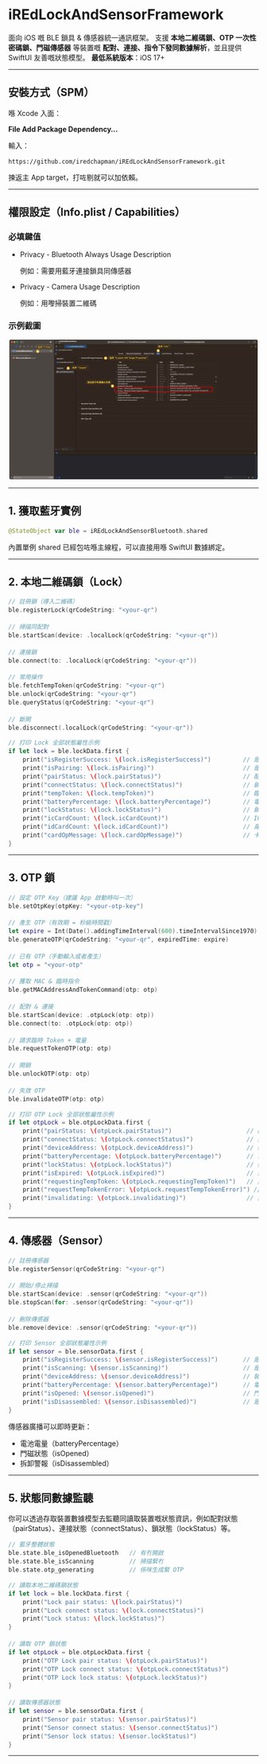 # **iREdLockAndSensorFramework**


面向 iOS 嘅 BLE 鎖具 & 傳感器統一通訊框架。
支援 **本地二維碼鎖、OTP 一次性密碼鎖、門磁傳感器** 等裝置嘅 **配對、連接、指令下發同數據解析**，並且提供 SwiftUI 友善嘅狀態模型。
**最低系統版本**：iOS 17+

------

## **安裝方式（SPM）**

喺 Xcode 入面：

**File Add Package Dependency…**

輸入：

```
https://github.com/iredchapman/iREdLockAndSensorFramework.git
```

揀返主 App target，打咗剔就可以加依賴。

------


## **權限設定（Info.plist / Capabilities）**


### **必填鍵值**


- Privacy - Bluetooth Always Usage Description

  例如：需要用藍牙連接鎖具同傳感器

- Privacy - Camera Usage Description

  例如：用嚟掃裝置二維碼


### **示例截圖**

<p align="center">
  <img src="https://github.com/iredchapman/iREdLockAndSensorFramework/blob/main/images/add_permissions.png?raw=true" width="500" alt="添加藍牙權限範例">
</p>


------

## **1. 獲取藍牙實例**

```swift
@StateObject var ble = iREdLockAndSensorBluetooth.shared
```

內置單例 shared 已經包咗喺主線程，可以直接用喺 SwiftUI 數據綁定。

------

## **2. 本地二維碼鎖（Lock）**

```swift
// 註冊鎖（導入二維碼）
ble.registerLock(qrCodeString: "<your-qr")

// 掃描同配對
ble.startScan(device: .localLock(qrCodeString: "<your-qr"))

// 連接鎖
ble.connect(to: .localLock(qrCodeString: "<your-qr"))

// 常用操作
ble.fetchTempToken(qrCodeString: "<your-qr")
ble.unlock(qrCodeString: "<your-qr")
ble.queryStatus(qrCodeString: "<your-qr")

// 斷開
ble.disconnect(.localLock(qrCodeString: "<your-qr"))
```

```swift
// 打印 Lock 全部狀態屬性示例
if let lock = ble.lockData.first {
    print("isRegisterSuccess: \(lock.isRegisterSuccess)")         // 是否已經註冊成功
    print("isPairing: \(lock.isPairing)")                         // 是否處於配對中
    print("pairStatus: \(lock.pairStatus)")                       // 配對狀態
    print("connectStatus: \(lock.connectStatus)")                 // 鎖當前連接狀態
    print("tempToken: \(lock.tempToken)")                         // 臨時令牌
    print("batteryPercentage: \(lock.batteryPercentage)")         // 電池電量百分比
    print("lockStatus: \(lock.lockStatus)")                       // 鎖的狀態（開鎖或關鎖）
    print("icCardCount: \(lock.icCardCount)")                     // IC 卡數量
    print("idCardCount: \(lock.idCardCount)")                     // 身份證卡數量
    print("cardOpMessage: \(lock.cardOpMessage)")                 // 卡操作信息
}
```
------

## **3. OTP 鎖**

```swift
// 設定 OTP Key（建議 App 啟動時叫一次）
ble.setOtpKey(otpKey: "<your-otp-key")

// 產生 OTP（有效期 = 秒級時間戳）
let expire = Int(Date().addingTimeInterval(600).timeIntervalSince1970)
ble.generateOTP(qrCodeString: "<your-qr", expiredTime: expire)

// 已有 OTP（手動輸入或者產生）
let otp = "<your-otp"

// 獲取 MAC & 臨時指令
ble.getMACAddressAndTokenCommand(otp: otp)

// 配對 & 連接
ble.startScan(device: .otpLock(otp: otp))
ble.connect(to: .otpLock(otp: otp))

// 請求臨時 Token + 電量
ble.requestTokenOTP(otp: otp)

// 開鎖
ble.unlockOTP(otp: otp)

// 失效 OTP
ble.invalidateOTP(otp: otp)
```

```swift
// 打印 OTP Lock 全部狀態屬性示例
if let otpLock = ble.otpLockData.first {
    print("pairStatus: \(otpLock.pairStatus)")                     // 配對狀態
    print("connectStatus: \(otpLock.connectStatus)")               // 連接狀態
    print("deviceAddress: \(otpLock.deviceAddress)")               // 裝置地址
    print("batteryPercentage: \(otpLock.batteryPercentage)")       // 電池百分比
    print("lockStatus: \(otpLock.lockStatus)")                     // 鎖狀態
    print("isExpired: \(otpLock.isExpired)")                       // 是否已過期
    print("requestingTempToken: \(otpLock.requestingTempToken)")   // 是否正在請求臨時令牌
    print("requestTempTokenError: \(otpLock.requestTempTokenError)") // 請求臨時令牌錯誤
    print("invalidating: \(otpLock.invalidating)")                 // 是否正在失效中
}
```

------

## **4. 傳感器（Sensor）**

```swift
// 註冊傳感器
ble.registerSensor(qrCodeString: "<your-qr")

// 開始/停止掃描
ble.startScan(device: .sensor(qrCodeString: "<your-qr"))
ble.stopScan(for: .sensor(qrCodeString: "<your-qr"))

// 刪除傳感器
ble.remove(device: .sensor(qrCodeString: "<your-qr"))
```

```swift
// 打印 Sensor 全部狀態屬性示例
if let sensor = ble.sensorData.first {
    print("isRegisterSuccess: \(sensor.isRegisterSuccess)")       // 是否已註冊成功
    print("isScanning: \(sensor.isScanning)")                     // 是否正在掃描中
    print("deviceAddress: \(sensor.deviceAddress)")               // 裝置地址
    print("batteryPercentage: \(sensor.batteryPercentage)")       // 電池電量百分比
    print("isOpened: \(sensor.isOpened)")                         // 門磁是否打開
    print("isDisassembled: \(sensor.isDisassembled)")             // 是否被拆卸
}
```

傳感器廣播可以即時更新：

- 電池電量（batteryPercentage）
- 門磁狀態（isOpened）
- 拆卸警報（isDisassembled）
------

## **5. 狀態同數據監聽**

你可以透過存取裝置數據模型去監聽同讀取裝置嘅狀態資訊，例如配對狀態（pairStatus）、連接狀態（connectStatus）、鎖狀態（lockStatus）等。
```swift
// 藍牙整體狀態
ble.state.ble_isOpenedBluetooth   // 有冇開啟
ble.state.ble_isScanning          // 掃描緊冇
ble.state.otp_generating          // 係咪生成緊 OTP
```

```swift
// 讀取本地二維碼鎖狀態
if let lock = ble.lockData.first {
    print("Lock pair status: \(lock.pairStatus)")
    print("Lock connect status: \(lock.connectStatus)")
    print("Lock status: \(lock.lockStatus)")
}

// 讀取 OTP 鎖狀態
if let otpLock = ble.otpLockData.first {
    print("OTP Lock pair status: \(otpLock.pairStatus)")
    print("OTP Lock connect status: \(otpLock.connectStatus)")
    print("OTP Lock lock status: \(otpLock.lockStatus)")
}

// 讀取傳感器狀態
if let sensor = ble.sensorData.first {
    print("Sensor pair status: \(sensor.pairStatus)")
    print("Sensor connect status: \(sensor.connectStatus)")
    print("Sensor lock status: \(sensor.lockStatus)")
}
```
------
